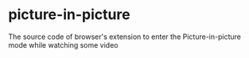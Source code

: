 # picture-in-picture
The source code of browser's extension to enter the Picture-in-picture mode while watching some video
